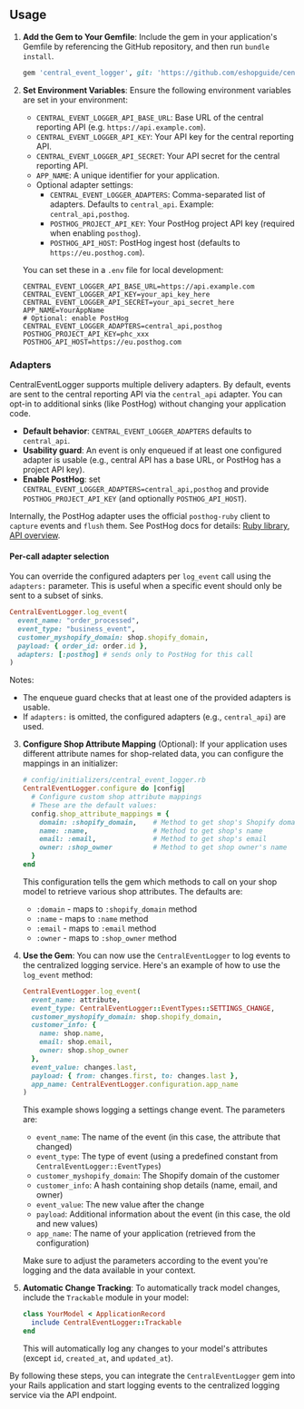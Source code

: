 ## Usage

1. **Add the Gem to Your Gemfile**: Include the gem in your application's Gemfile by referencing the GitHub repository, and then run `bundle install`.

   ```ruby
   gem 'central_event_logger', git: 'https://github.com/eshopguide/centralized-logging.git'
   ```

2. **Set Environment Variables**: Ensure the following environment variables are set in your environment:

   - `CENTRAL_EVENT_LOGGER_API_BASE_URL`: Base URL of the central reporting API (e.g. `https://api.example.com`).
   - `CENTRAL_EVENT_LOGGER_API_KEY`: Your API key for the central reporting API.
   - `CENTRAL_EVENT_LOGGER_API_SECRET`: Your API secret for the central reporting API.
   - `APP_NAME`: A unique identifier for your application.
   - Optional adapter settings:
     - `CENTRAL_EVENT_LOGGER_ADAPTERS`: Comma-separated list of adapters. Defaults to `central_api`. Example: `central_api,posthog`.
     - `POSTHOG_PROJECT_API_KEY`: Your PostHog project API key (required when enabling `posthog`).
     - `POSTHOG_API_HOST`: PostHog ingest host (defaults to `https://eu.posthog.com`).

   You can set these in a `.env` file for local development:

   ```
   CENTRAL_EVENT_LOGGER_API_BASE_URL=https://api.example.com
   CENTRAL_EVENT_LOGGER_API_KEY=your_api_key_here
   CENTRAL_EVENT_LOGGER_API_SECRET=your_api_secret_here
   APP_NAME=YourAppName
   # Optional: enable PostHog
   CENTRAL_EVENT_LOGGER_ADAPTERS=central_api,posthog
   POSTHOG_PROJECT_API_KEY=phc_xxx
   POSTHOG_API_HOST=https://eu.posthog.com
   ```

### Adapters

CentralEventLogger supports multiple delivery adapters. By default, events are sent to the central reporting API via the `central_api` adapter. You can opt-in to additional sinks (like PostHog) without changing your application code.

- **Default behavior**: `CENTRAL_EVENT_LOGGER_ADAPTERS` defaults to `central_api`.
- **Usability guard**: An event is only enqueued if at least one configured adapter is usable (e.g., central API has a base URL, or PostHog has a project API key).
- **Enable PostHog**: set `CENTRAL_EVENT_LOGGER_ADAPTERS=central_api,posthog` and provide `POSTHOG_PROJECT_API_KEY` (and optionally `POSTHOG_API_HOST`).

Internally, the PostHog adapter uses the official `posthog-ruby` client to `capture` events and `flush` them. See PostHog docs for details: [Ruby library](https://posthog.com/docs/libraries/ruby), [API overview](https://posthog.com/docs/api).

#### Per-call adapter selection

You can override the configured adapters per `log_event` call using the `adapters:` parameter. This is useful when a specific event should only be sent to a subset of sinks.

```ruby
CentralEventLogger.log_event(
  event_name: "order_processed",
  event_type: "business_event",
  customer_myshopify_domain: shop.shopify_domain,
  payload: { order_id: order.id },
  adapters: [:posthog] # sends only to PostHog for this call
)
```

Notes:
- The enqueue guard checks that at least one of the provided adapters is usable.
- If `adapters:` is omitted, the configured adapters (e.g., `central_api`) are used.

3. **Configure Shop Attribute Mapping** (Optional): If your application uses different attribute names for shop-related data, you can configure the mappings in an initializer:

   ```ruby
   # config/initializers/central_event_logger.rb
   CentralEventLogger.configure do |config|
     # Configure custom shop attribute mappings
     # These are the default values:
     config.shop_attribute_mappings = {
       domain: :shopify_domain,    # Method to get shop's Shopify domain
       name: :name,                # Method to get shop's name
       email: :email,              # Method to get shop's email
       owner: :shop_owner          # Method to get shop owner's name
     }
   end
   ```

   This configuration tells the gem which methods to call on your shop model to retrieve various shop attributes. The defaults are:
   - `:domain` - maps to `:shopify_domain` method
   - `:name` - maps to `:name` method
   - `:email` - maps to `:email` method
   - `:owner` - maps to `:shop_owner` method

4. **Use the Gem**: You can now use the `CentralEventLogger` to log events to the centralized logging service. Here's an example of how to use the `log_event` method:

   ```ruby
   CentralEventLogger.log_event(
     event_name: attribute,
     event_type: CentralEventLogger::EventTypes::SETTINGS_CHANGE,
     customer_myshopify_domain: shop.shopify_domain,
     customer_info: {
       name: shop.name,
       email: shop.email,
       owner: shop.shop_owner
     },
     event_value: changes.last,
     payload: { from: changes.first, to: changes.last },
     app_name: CentralEventLogger.configuration.app_name
   )
   ```

   This example shows logging a settings change event. The parameters are:
   - `event_name`: The name of the event (in this case, the attribute that changed)
   - `event_type`: The type of event (using a predefined constant from `CentralEventLogger::EventTypes`)
   - `customer_myshopify_domain`: The Shopify domain of the customer
   - `customer_info`: A hash containing shop details (name, email, and owner)
   - `event_value`: The new value after the change
   - `payload`: Additional information about the event (in this case, the old and new values)
   - `app_name`: The name of your application (retrieved from the configuration)

   Make sure to adjust the parameters according to the event you're logging and the data available in your context.

5. **Automatic Change Tracking**: To automatically track model changes, include the `Trackable` module in your model:

   ```ruby
   class YourModel < ApplicationRecord
     include CentralEventLogger::Trackable
   end
   ```

   This will automatically log any changes to your model's attributes (except `id`, `created_at`, and `updated_at`).

By following these steps, you can integrate the `CentralEventLogger` gem into your Rails application and start logging events to the centralized logging service via the API endpoint.
